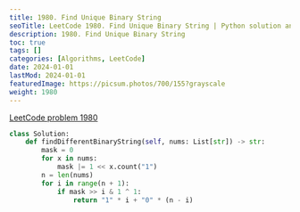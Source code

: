 ```yaml
---
title: 1980. Find Unique Binary String
seoTitle: LeetCode 1980. Find Unique Binary String | Python solution and explanation
description: 1980. Find Unique Binary String
toc: true
tags: []
categories: [Algorithms, LeetCode]
date: 2024-01-01
lastMod: 2024-01-01
featuredImage: https://picsum.photos/700/155?grayscale
weight: 1980
---
```


[LeetCode problem 1980](https://leetcode.com/problems/find-unique-binary-string/)

```python
class Solution:
    def findDifferentBinaryString(self, nums: List[str]) -> str:
        mask = 0
        for x in nums:
            mask |= 1 << x.count("1")
        n = len(nums)
        for i in range(n + 1):
            if mask >> i & 1 ^ 1:
                return "1" * i + "0" * (n - i)

```
